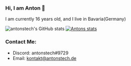 ### Hi, I am Anton 👋
I am currently 16 years old, and I live in Bavaria(Germany)

![antonstech's GitHub stats](https://github-readme-stats.vercel.app/api?username=antonstech&count_private=true&show_icons=true&theme=tokyonight)
[![Antons stats](https://github-readme-stats.vercel.app/api/wakatime?username=antonstech)](https://github.com/anuraghazra/github-readme-stats)

### Contact Me:
- Discord: antonstech#9729
- Email: [kontakt@antonstech.de](mailto:kontakt@antonstech.de)

